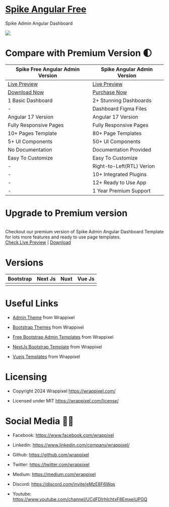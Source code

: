 # <a href="https://spike-angular-free.netlify.app/dashboard">Spike Angular Free</a>
Spike Admin Angular Dashboard

<!-- Main image of Template -->
<a target="_blank" href="https://www.wrappixel.com/templates/spike-free-angular-admin-template/">
  <img src="https://www.wrappixel.com/wp-content/uploads/2023/10/Spike-Admin-Angular-WrapPixel-Preview-1.jpg" />
</a>


# Compare with Premium Version 🌓

<table>
<thead>
<tr>
<th>Spike Free Angular Admin Version</th>
<th>Spike Angular Admin Version</th>
</tr>
</thead>
<tbody>
<tr>
  <td>
    <a href="https://spike-angular-free.netlify.app/dashboard">Live Preview</a>
  </td>
  <td>
  <a href="https://spike-angular-pro-main.netlify.app/dashboards/dashboard1">Live Preview</a>
  </td>
</tr>
<tr>
  <td>
      <a href="https://www.wrappixel.com/templates/spike-free-angular-admin-template/">Download Now</a>
  </td>
  <td>
    <a href="https://www.wrappixel.com/templates/spike-angular-admin-template/">Purchase Now</a>
  </td>
</tr>
<tr>
  <td>
  1 Basic Dashboard
  </td>
  <td>
  2+ Stunning Dashboards
  </td>
</tr>
<tr>
  <td>
  -
  </td>
  <td>
  Dashboard Figma Files
  </td>
</tr>
<tr>
  <td>
  Angular 17 Version
  </td>
  <td>
  Angular 17 Version
  </td>
</tr>
<tr>
  <td>
  Fully Responsive Pages
  </td>
  <td>
  Fully Responsive Pages
  </td>
</tr>
<tr>
  <td>
  10+ Pages Template
  </td>
  <td>
  80+ Page Templates
  </td>
</tr>
<tr>
  <td>
  5+ UI Components
  </td>
  <td>
  50+ UI Components
  </td>
</tr>
<tr>
  <td>
  No Documentation
  </td>
  <td>
  Documentation Provided
  </td>
</tr>
<tr>
  <td>
  Easy To Customize
  </td>
  <td>
  Easy To Customize
  </td>
</tr>
<tr>
  <td>
  -
  </td>
  <td>
  Right-to-Left(RTL) Verion
  </td>
</tr>
<tr>
  <td>
  -
  </td>
  <td>
  10+ Integrated Plugins
  </td>
</tr>
<tr>
  <td>
  -
  </td>
  <td>
  12+ Ready to Use App
  </td>
</tr>
<tr>
  <td>
  -
  </td>
  <td>
  1 Year Premium Support
  </td>
</tr>
</tbody>
</table>

# Upgrade to Premium version

<a target="_blank" href="https://www.wrappixel.com/templates/spike-angular-admin-template/">
  <img src="https://www.wrappixel.com/wp-content/uploads/edd/2023/12/spike.jpg" alt="">
</a>
<p>
  Checkout our premium version of Spike Admin Angular Dashboard Template for lots more features and ready to use page templates.<br>
  <a href="https://spike-angular-pro-main.netlify.app/dashboards/dashboard1">Check Live Preview</a> | <a href="https://www.wrappixel.com/templates/spike-angular-admin-template/">Download</a>
</p>

<!-- Versions of Template -->
# Versions
<table>
<thead>
<tr>
<th>Bootstrap</th>
<th>Next Js</th>
<th>Nuxt</th>
<th>Vue Js</th>
</tr>
</thead>
<tbody>
<tr>
<td>
  <a href="https://www.wrappixel.com/templates/spike-bootstrap-admin-dashboard/" width="150px">
    <img src="https://www.wrappixel.com/wp-content/uploads/edd/2023/09/spike-bootstrap-admin-dashboard-prev-img.jpg" alt="" style="max-width:150px;">
  </a>
</td>
<td>
  <a href="https://www.wrappixel.com/templates/spike-nextjs-admin-template/" rel="nofollow" width="150px">
    <img src="https://www.wrappixel.com/wp-content/uploads/edd/2023/09/spike-nextjs-admin-dashboard-prev-img.jpg" alt="" style="max-width:150px;">
  </a>
</td>
<td>
  <a href="https://www.wrappixel.com/templates/spike-nuxtjs-admin-template/" rel="nofollow" width="150px">
    <img src="https://www.wrappixel.com/wp-content/uploads/edd/2023/09/spike-nuxtjs-admin-dashboard-prev-img.jpg" alt="" style="max-width:150px;">
  </a>
</td>
<td>
  <a href="https://www.wrappixel.com/templates/spike-vuejs-admin-dashboard/" rel="nofollow" width="150px">
    <img src="https://www.wrappixel.com/wp-content/uploads/edd/2023/09/spike-vuejs-admin-dashboard-prev-img.jpg" alt="" style="max-width:150px;">
  </a>
</td>
</td>
  
</tr>
</tbody>
</table>





<!-- Useful Links of Template -->
# Useful Links
- <p><a href="https://www.wrappixel.com/">Admin Theme</a> from Wrappixel</p>
- <p><a href="https://www.wrappixel.com/templates/spike-bootstrap-admin-dashboard/">Bootstrap Themes</a> from Wrappixel</p>
- <p><a href="https://www.wrappixel.com/templates/spike-free-bootstrap-admin/">Free Bootstrap Admin Templates</a> from Wrappixel</p>
- <p><a href="https://www.wrappixel.com/templates/spike-nextjs-admin-template/">NextJs Bootstrap Template</a> from Wrappixel</p>
- <p><a href="https://www.wrappixel.com/templates/spike-vuejs-admin-dashboard/">Vuejs Templates</a> from Wrappixel</p>


<!-- Licensing of Template -->
# Licensing
- <p>Copyright 2024 Wrappixel <a href="https://www.wrappixel.com/">https://wrappixel.com/</a></p>
- <p>Licensed under MIT <a href="https://www.wrappixel.com/license/">https://wrappixel.com/license/</a></p>


<!-- Social Media of Adminmart -->
# Social Media 👭🏼
- <p>Facebook: <a href="https://www.facebook.com/wrappixel">https://www.facebook.com/wrappixel</a></p>
- <p>Linkedin: <a href="https://www.linkedin.com/company/wrappixel/">https://www.linkedin.com/company/wrappixel/</a></p>
- <p>Github: <a href="https://github.com/wrappixel">https://github.com/wrappixel</a></p>
- <p>Twitter: <a href="https://twitter.com/wrappixel">https://twitter.com/wrappixel</a></p>
- <p>Medium: <a href="https://medium.com/wrappixel">https://medium.com/wrappixel</a></p>
- <p>Discord: <a href="https://discord.com/invite/eMzE8F6Wqs">https://discord.com/invite/eMzE8F6Wqs</a></p>
- <p>Youtube: <a href="https://www.youtube.com/channel/UCdFDlrhIchtxF8EmxejUPGQ">https://www.youtube.com/channel/UCdFDlrhIchtxF8EmxejUPGQ</a></p>


